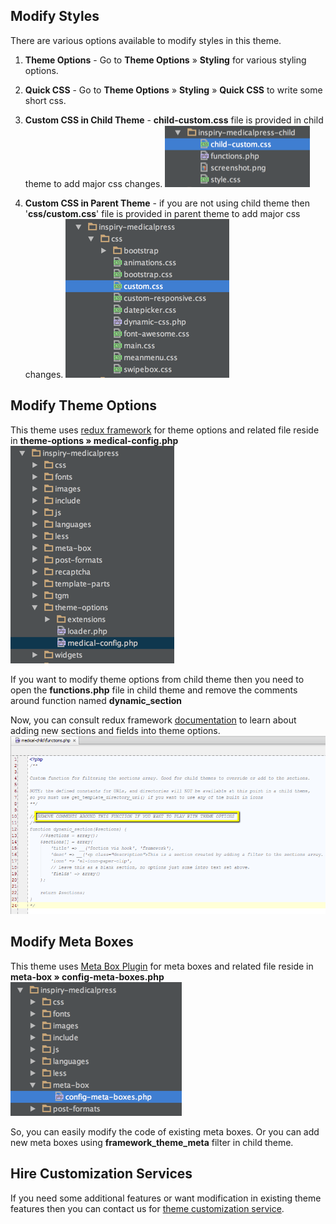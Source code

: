 ## Modify Styles

There are various options available to modify styles in this theme.

1. **Theme Options** - Go to **Theme Options** &raquo; **Styling** for various styling options.

2. **Quick CSS** - Go to **Theme Options** &raquo; **Styling** &raquo; **Quick CSS** to write some short css.

3. **Custom CSS in Child Theme** - **child-custom.css** file is provided in child theme to add major css changes.
![Child Custom CSS](images/modify-theme/1.png)

4. **Custom CSS in Parent Theme** - if you are not using child theme then '**css/custom.css**' file is provided in parent theme to add major css changes.
![Custom CSS](images/modify-theme/2.png)

## Modify Theme Options

This theme uses [redux framework](http://reduxframework.com/) for theme options and related file reside in **theme-options &raquo; medical-config.php**
![](images/modify-theme/3.png)

If you want to modify theme options from child theme then you need to open the **functions.php** file in child theme and remove the comments around function named **dynamic_section**

Now, you can consult redux framework [documentation](http://docs.reduxframework.com/) to learn about adding new sections and fields into theme options.
![](images/modify-theme/4.png)


## Modify Meta Boxes

This theme uses [Meta Box Plugin](https://wordpress.org/plugins/meta-box/) for meta boxes and related file reside in **meta-box &raquo; config-meta-boxes.php**
![](images/modify-theme/6.png)

So, you can easily modify the code of existing meta boxes. Or you can add new meta boxes using **framework_theme_meta** filter in child theme.

## Hire Customization Services

If you need some additional features or want modification in existing theme features then you can contact us for
[theme customization service](https://inspirythemes.com/theme-customization/).